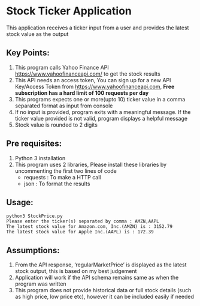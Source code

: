 # Stock Ticker Application
This application receives a ticker input from a user and provides the latest stock value as the output

## Key Points:
1. This program calls Yahoo Finance API https://www.yahoofinanceapi.com/ to get the stock results 
2. This API needs an access token, You can sign up for a new API Key/Access Token from https://www.yahoofinanceapi.com, **Free subscription has a hard limit of 100 requests per day**
3. This programs expects one or more(upto 10) ticker value in a comma separated format as input from console 
4. If no input is provided, program exits with a meaningful message. If the ticker value provided is not valid, program displays a helpful message
5. Stock value is rounded to 2 digits 

## Pre requisites:
1. Python 3 installation
2. This program uses 2 libraries, Please install these libraries by uncommenting the first two lines of code
    - requests : To make a HTTP call
    - json : To format the results
  
## Usage:

```
python3 StockPrice.py
Please enter the ticker(s) separated by comma : AMZN,AAPL
The latest stock value for Amazon.com, Inc.(AMZN) is : 3152.79
The latest stock value for Apple Inc.(AAPL) is : 172.39
```

## Assumptions:

1. From the API response, ‘regularMarketPrice’ is displayed as the latest stock output, this is based on my best judgement
2. Application will work if the API schema remains same as when the program was written 
3. This program does not provide historical data or full stock details (such as high price, low price etc), however it can be included easily if needed
